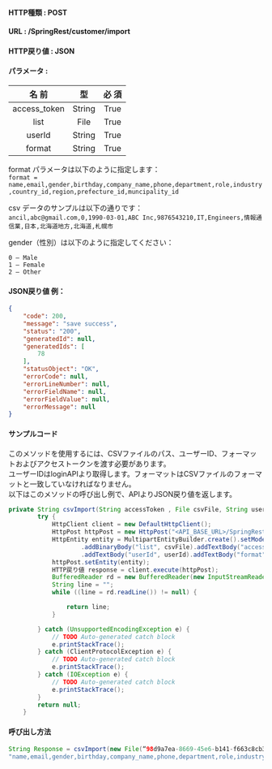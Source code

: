 ﻿#### HTTP種類 : POST  
#### URL : <BASE URL>/SpringRest/customer/import  
#### HTTP戻り値 : JSON  
#### パラメータ : 
| 名 前 |	型	| 必 須 |
|:----:|:---:|:---:|
|access_token|	String|	True|
|list|	File|	True|
|userId|	String|	True|
|format|	String|	True|
  
format パラメータは以下のように指定します：  
`format = name,email,gender,birthday,company_name,phone,department,role,industry,country_id,region,prefecture_id,muncipality_id`

csv データのサンプルは以下の通りです：  
`ancil,abc@gmail.com,0,1990-03-01,ABC Inc,9876543210,IT,Engineers,情報通信業,日本,北海道地方,北海道,札幌市`

gender（性別）は以下のように指定してください：
```
0 – Male
1 – Female
2 – Other
```
#### JSON戻り値 例：
```json 
{
    "code": 200,
    "message": "save success",
    "status": "200",
    "generatedId": null,
    "generatedIds": [
        78
    ],
    "statusObject": "OK",
    "errorCode": null,
    "errorLineNumber": null,
    "errorFieldName": null,
    "errorFieldValue": null,
    "errorMessage": null
}
```

#### サンプルコード
このメソッドを使用するには、CSVファイルのパス、ユーザーID、フォーマットおよびアクセストークンを渡す必要があります。  
ユーザーIDはloginAPIより取得します。フォーマットはCSVファイルのフォーマットと一致していなければなりません。  
以下はこのメソッドの呼び出し例で、APIよりJSON戻り値を返します。  

```java
private String csvImport(String accessToken , File csvFile, String userId, String format) {
		try {
			HttpClient client = new DefaultHttpClient();
			HttpPost httpPost = new HttpPost("<API_BASE_URL>/SpringRest/customer/import");
			HttpEntity entity = MultipartEntityBuilder.create().setMode(HttpMultipartMode.BROWSER_COMPATIBLE)
					.addBinaryBody("list", csvFile).addTextBody("access_token", accessToken)
					.addTextBody("userId", userId).addTextBody("format", format).build();
			httpPost.setEntity(entity);
			HTTP戻り値 response = client.execute(httpPost);
			BufferedReader rd = new BufferedReader(new InputStreamReader(response.getEntity().getContent()));
			String line = "";
			while ((line = rd.readLine()) != null) {

				return line;
			}

		} catch (UnsupportedEncodingException e) {
			// TODO Auto-generated catch block
			e.printStackTrace();
		} catch (ClientProtocolException e) {
			// TODO Auto-generated catch block
			e.printStackTrace();
		} catch (IOException e) {
			// TODO Auto-generated catch block
			e.printStackTrace();
		}
		return null;
	}
```

#### 呼び出し方法  
```java
String Response = csvImport(new File(“98d9a7ea-8669-45e6-b141-f663c8cb35b8”, "/home/bquser/Downloads/cxm.csv"), "1",
"name,email,gender,birthday,company_name,phone,department,role,industry,country_id,region,prefecture_id,muncipality_id");
```